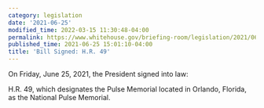 ```yaml
---
category: legislation
date: '2021-06-25'
modified_time: 2022-03-15 11:30:48-04:00
permalink: https://www.whitehouse.gov/briefing-room/legislation/2021/06/25/bill-signed-h-r-49/
published_time: 2021-06-25 15:01:10-04:00
title: 'Bill Signed: H.R. 49'
---
```

 
On Friday, June 25, 2021, the President signed into law:  
  
H.R. 49, which designates the Pulse Memorial located in Orlando,
Florida, as the National Pulse Memorial.
